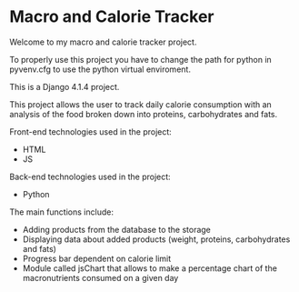 # Macro and Calorie Tracker

Welcome to my macro and calorie tracker project.

To properly use this project you have to change the path for python in pyvenv.cfg to use the python virtual enviroment.

This is a Django 4.1.4 project.

This project allows the user to track daily calorie consumption with an analysis of the food broken down into proteins, carbohydrates and fats.

Front-end technologies used in the project:
- HTML
- JS

Back-end technologies used in the project:
- Python

The main functions include:

- Adding products from the database to the storage 
- Displaying data about added products (weight, proteins, carbohydrates and fats)
- Progress bar dependent on calorie limit
- Module called jsChart that allows to make a percentage chart of the macronutrients consumed on a given day
